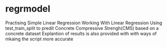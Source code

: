 # regrmodel
Practising Simple Linear Regression 
Working With Linear Regression
Using test_train_split to predit  Concrete Compressive Strengh(CMS) based on a concrete dataset
Explantion of results is also provided with with ways of mkaing the script more accurate
